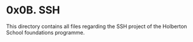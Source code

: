 # 0x0B. SSH

This directory contains all files regarding the SSH project of the Holberton School foundations programme.
